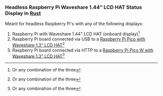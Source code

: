 ### Headless Raspberry Pi Waveshare 1.44" LCD HAT Status Display in [Rust](https://www.rust-lang.org/)

Meant for headless Raspberry Pi's with any of the following displays:

1) Raspberry Pi with Waveshare 1.44" LCD HAT (onboard display)[^*]
2) Raspberry Pi board connected via USB to a [Raspberry Pi Pico with Waveshare 1.3" LCD HAT](https://github.com/GreenHex/Pico-USB-Remote-Status-Display)[^*]
3) Raspberry Pi board connected via HTTP to a [Raspberry Pi Pico W with Waveshare 1.3" LCD HAT](https://github.com/GreenHex/Pico-HTTP-Remote-Status-Display)[^*]

[^*]: Or any combination of the three
